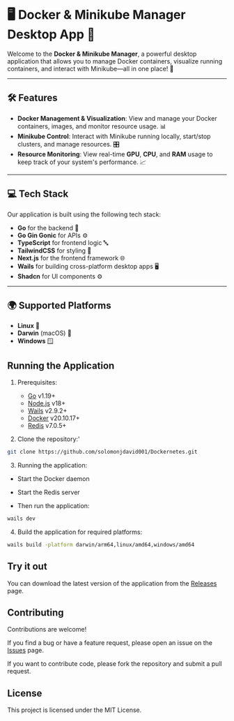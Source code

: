 # 🖥️ Docker & Minikube Manager Desktop App 🚀

Welcome to the **Docker & Minikube Manager**, a powerful desktop application that allows you to manage Docker containers, visualize running containers, and interact with Minikube—all in one place! 🌟

---

## 🛠️ Features

- **Docker Management & Visualization**: View and manage your Docker containers, images, and monitor resource usage. 📊
- **Minikube Control**: Interact with Minikube running locally, start/stop clusters, and manage resources. 🎛️
- **Resource Monitoring**: View real-time **GPU**, **CPU**, and **RAM** usage to keep track of your system's performance. 📈

---

## 💻 Tech Stack

Our application is built using the following tech stack:

- **Go** for the backend 🐹
- **Go Gin Gonic** for APIs ⚙️
- **TypeScript** for frontend logic 🔤
- **TailwindCSS** for styling 🌈
- **Next.js** for the frontend framework 🌐
- **Wails** for building cross-platform desktop apps 🖥️
- **Shadcn** for UI components ⚙️

---

## 🌍 Supported Platforms

- **Linux** 🐧
- **Darwin** (macOS) 🍏
- **Windows** 🪟

## Running the Application

1. Prerequisites:

   - [Go](https://go.dev/doc/install) v1.19+
   - [Node.js](https://nodejs.org/en/download) v18+
   - [Wails](https://wails.io/docs/gettingstarted/installation/) v2.9.2+
   - [Docker](https://www.docker.com/products/docker-desktop/) v20.10.17+
   - [Redis](https://redis.io/docs/latest/operate/oss_and_stack/install/install-redis/) v7.0.5+

2. Clone the repository:'

```bash
git clone https://github.com/solomonjdavid001/Dockernetes.git
```

3. Running the application:

- Start the Docker daemon
- Start the Redis server

- Then run the application:

```bash
wails dev
```

4. Build the application for required platforms:

```bash
wails build -platform darwin/arm64,linux/amd64,windows/amd64
```

## Try it out

You can download the latest version of the application from the [Releases](https://github.com/solomonjdavid001/Dockernetes/releases) page.

## Contributing

Contributions are welcome!

If you find a bug or have a feature request, please open an issue on the [Issues](https://github.com/solomonjdavid001/Dockernetes/issues) page.

If you want to contribute code, please fork the repository and submit a pull request.

## License

This project is licensed under the MIT License.